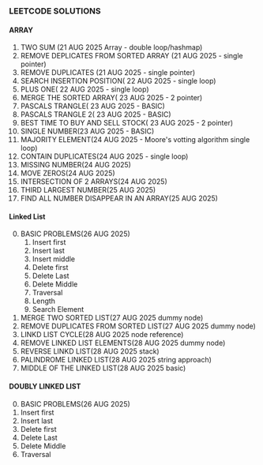 ### LEETCODE SOLUTIONS

#### ARRAY 
1. TWO SUM (21 AUG 2025 Array - double loop/hashmap)
2. REMOVE DEPLICATES FROM SORTED ARRAY (21 AUG 2025 - single pointer)
3. REMOVE DUPLICATES (21 AUG 2025 - single pointer)
4. SEARCH INSERTION POSITION( 22 AUG 2025 - single loop)
5. PLUS ONE( 22 AUG 2025 - single loop)
6. MERGE THE SORTED ARRAY( 23 AUG 2025 - 2 pointer)
7. PASCALS TRANGLE( 23 AUG 2025 - BASIC)
8. PASCALS TRANGLE 2( 23 AUG 2025 - BASIC)
9. BEST TIME TO BUY AND SELL STOCK( 23 AUG 2025 - 2 pointer)
10. SINGLE NUMBER(23 AUG 2025 - BASIC)
11. MAJORITY ELEMENT(24 AUG 2025 - Moore's votting algorithm single loop)
12. CONTAIN DUPLICATES(24 AUG 2025 - single loop)
13. MISSING NUMBER(24 AUG 2025)
14. MOVE ZEROS(24 AUG 2025)
15. INTERSECTION OF 2 ARRAYS(24 AUG 2025)
16. THIRD LARGEST NUMBER(25 AUG 2025)
17. FIND ALL NUMBER DISAPPEAR IN AN ARRAY(25 AUG 2025)

#### Linked List 
0. BASIC PROBLEMS(26 AUG 2025)
   1. Insert first
   2. Insert last
   3. Insert middle
   4. Delete first
   5. Delete Last
   6. Delete Middle
   7. Traversal
   8. Length
   9. Search Element
18. MERGE TWO SORTED LIST(27 AUG 2025 dummy node)
19. REMOVE DUPLICATES FROM SORTED LIST(27 AUG 2025 dummy node)
20. LINKD LIST CYCLE(28 AUG 2025 node reference)
21. REMOVE LINKED LIST ELEMENTS(28 AUG 2025 dummy node)
22. REVERSE LINKD LIST(28 AUG 2025 stack)
23. PALINDROME LINKED LIST(28 AUG 2025 string approach)
24. MIDDLE OF THE LINKED LIST(28 AUG 2025 basic)

#### DOUBLY LINKED LIST
0.  BASIC PROBLEMS(26 AUG 2025)
   1. Insert first
   2. Insert last
   3. Delete first
   4. Delete Last
   5. Delete Middle
   6. Traversal

